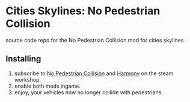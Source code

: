# Cities Skylines: No Pedestrian Collision
source code repo for the No Pedestrian Collision mod for cities skylines

## Installing
1. subscribe to [No Pedestrian Collision](https://steamcommunity.com/sharedfiles/filedetails/?id=3007539804) and [Harmony](https://steamcommunity.com/workshop/filedetails/?id=2040656402) on the steam workshop.
2. enable both mods ingame.
3. enjoy, your vehicles now no longer collide with pedestrians